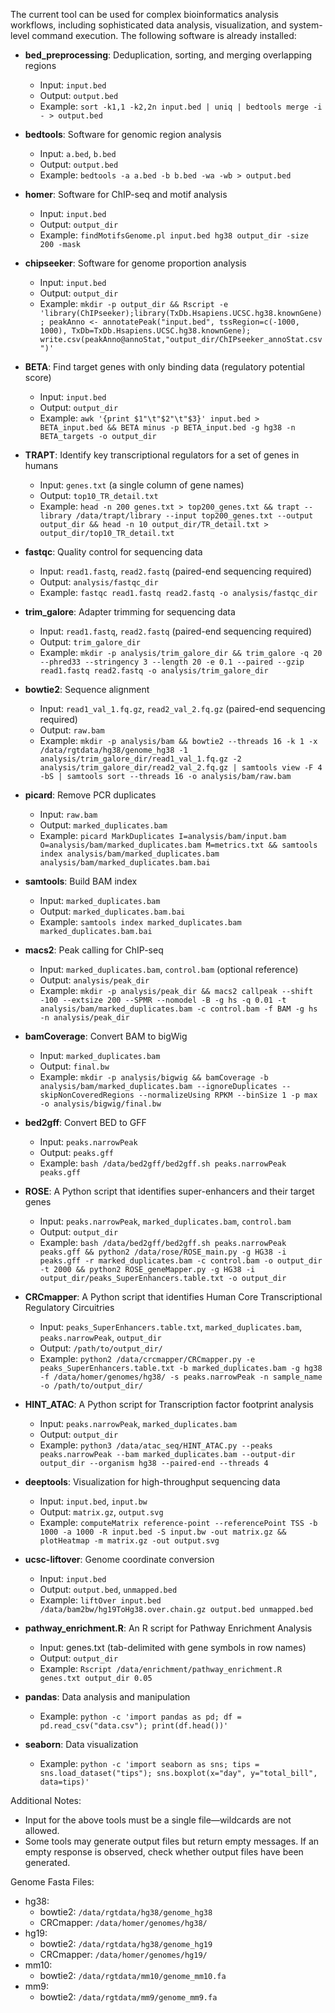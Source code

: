 The current tool can be used for complex bioinformatics analysis workflows, including sophisticated data analysis, visualization, and system-level command execution. The following software is already installed:  

- **bed_preprocessing**: Deduplication, sorting, and merging overlapping regions  
  - Input: `input.bed`  
  - Output: `output.bed`  
  - Example: `sort -k1,1 -k2,2n input.bed | uniq | bedtools merge -i - > output.bed`  

- **bedtools**: Software for genomic region analysis  
  - Input: `a.bed`, `b.bed`  
  - Output: `output.bed`  
  - Example: `bedtools -a a.bed -b b.bed -wa -wb > output.bed`  

- **homer**: Software for ChIP-seq and motif analysis  
  - Input: `input.bed`  
  - Output: `output_dir`  
  - Example: `findMotifsGenome.pl input.bed hg38 output_dir -size 200 -mask`  

- **chipseeker**: Software for genome proportion analysis
  - Input: `input.bed`  
  - Output: `output_dir`  
  - Example: `mkdir -p output_dir && Rscript -e 'library(ChIPseeker);library(TxDb.Hsapiens.UCSC.hg38.knownGene); peakAnno <- annotatePeak("input.bed", tssRegion=c(-1000, 1000), TxDb=TxDb.Hsapiens.UCSC.hg38.knownGene); write.csv(peakAnno@annoStat,"output_dir/ChIPseeker_annoStat.csv")'`  

- **BETA**: Find target genes with only binding data (regulatory potential score)  
  - Input: `input.bed`  
  - Output: `output_dir`  
  - Example: `awk '{print $1"\t"$2"\t"$3}' input.bed > BETA_input.bed && BETA minus -p BETA_input.bed -g hg38 -n BETA_targets -o output_dir`  

- **TRAPT**: Identify key transcriptional regulators for a set of genes in humans  
  - Input: `genes.txt` (a single column of gene names)  
  - Output: `top10_TR_detail.txt`  
  - Example: `head -n 200 genes.txt > top200_genes.txt && trapt --library /data/trapt/library --input top200_genes.txt --output output_dir && head -n 10 output_dir/TR_detail.txt > output_dir/top10_TR_detail.txt`  

- **fastqc**: Quality control for sequencing data  
  - Input: `read1.fastq`, `read2.fastq` (paired-end sequencing required)  
  - Output: `analysis/fastqc_dir`  
  - Example: `fastqc read1.fastq read2.fastq -o analysis/fastqc_dir`  

- **trim_galore**: Adapter trimming for sequencing data  
  - Input: `read1.fastq`, `read2.fastq` (paired-end sequencing required)  
  - Output: `trim_galore_dir`  
  - Example: `mkdir -p analysis/trim_galore_dir && trim_galore -q 20 --phred33 --stringency 3 --length 20 -e 0.1 --paired --gzip read1.fastq read2.fastq -o analysis/trim_galore_dir`  

- **bowtie2**: Sequence alignment  
  - Input: `read1_val_1.fq.gz`, `read2_val_2.fq.gz` (paired-end sequencing required)  
  - Output: `raw.bam`  
  - Example: `mkdir -p analysis/bam && bowtie2 --threads 16 -k 1 -x /data/rgtdata/hg38/genome_hg38 -1 analysis/trim_galore_dir/read1_val_1.fq.gz -2 analysis/trim_galore_dir/read2_val_2.fq.gz | samtools view -F 4 -bS | samtools sort --threads 16 -o analysis/bam/raw.bam`  

- **picard**: Remove PCR duplicates  
  - Input: `raw.bam`  
  - Output: `marked_duplicates.bam`  
  - Example: `picard MarkDuplicates I=analysis/bam/input.bam O=analysis/bam/marked_duplicates.bam M=metrics.txt && samtools index analysis/bam/marked_duplicates.bam analysis/bam/marked_duplicates.bam.bai`  

- **samtools**: Build BAM index  
  - Input: `marked_duplicates.bam`  
  - Output: `marked_duplicates.bam.bai`  
  - Example: `samtools index marked_duplicates.bam marked_duplicates.bam.bai`  

- **macs2**: Peak calling for ChIP-seq  
  - Input: `marked_duplicates.bam`, `control.bam` (optional reference)  
  - Output: `analysis/peak_dir`  
  - Example: `mkdir -p analysis/peak_dir && macs2 callpeak --shift -100 --extsize 200 --SPMR --nomodel -B -g hs -q 0.01 -t analysis/bam/marked_duplicates.bam -c control.bam -f BAM -g hs -n analysis/peak_dir`  

- **bamCoverage**: Convert BAM to bigWig  
  - Input: `marked_duplicates.bam`  
  - Output: `final.bw`  
  - Example: `mkdir -p analysis/bigwig && bamCoverage -b analysis/bam/marked_duplicates.bam --ignoreDuplicates --skipNonCoveredRegions --normalizeUsing RPKM --binSize 1 -p max -o analysis/bigwig/final.bw`  

- **bed2gff**: Convert BED to GFF  
  - Input: `peaks.narrowPeak`  
  - Output: `peaks.gff`  
  - Example: `bash /data/bed2gff/bed2gff.sh peaks.narrowPeak peaks.gff`  

- **ROSE**: A Python script that identifies super-enhancers and their target genes  
  - Input: `peaks.narrowPeak`, `marked_duplicates.bam`, `control.bam`  
  - Output: `output_dir`  
  - Example: `bash /data/bed2gff/bed2gff.sh peaks.narrowPeak peaks.gff && python2 /data/rose/ROSE_main.py -g HG38 -i peaks.gff -r marked_duplicates.bam -c control.bam -o output_dir -t 2000 && python2 ROSE_geneMapper.py -g HG38 -i output_dir/peaks_SuperEnhancers.table.txt -o output_dir`  

- **CRCmapper**: A Python script that identifies Human Core Transcriptional Regulatory Circuitries
  - Input: `peaks_SuperEnhancers.table.txt`, `marked_duplicates.bam`, `peaks.narrowPeak`, `output_dir`  
  - Output: `/path/to/output_dir/`  
  - Example: `python2 /data/crcmapper/CRCmapper.py -e peaks_SuperEnhancers.table.txt -b marked_duplicates.bam -g hg38 -f /data/homer/genomes/hg38/ -s peaks.narrowPeak -n sample_name -o /path/to/output_dir/`  

- **HINT_ATAC**: A Python script for Transcription factor footprint analysis  
  - Input: `peaks.narrowPeak`, `marked_duplicates.bam`  
  - Output: `output_dir`  
  - Example: `python3 /data/atac_seq/HINT_ATAC.py --peaks peaks.narrowPeak --bam marked_duplicates.bam --output-dir output_dir --organism hg38 --paired-end --threads 4`  

- **deeptools**: Visualization for high-throughput sequencing data  
  - Input: `input.bed`, `input.bw`  
  - Output: `matrix.gz`, `output.svg`  
  - Example: `computeMatrix reference-point --referencePoint TSS -b 1000 -a 1000 -R input.bed -S input.bw -out matrix.gz && plotHeatmap -m matrix.gz -out output.svg`  

- **ucsc-liftover**: Genome coordinate conversion  
  - Input: `input.bed`  
  - Output: `output.bed`, `unmapped.bed`  
  - Example: `liftOver input.bed /data/bam2bw/hg19ToHg38.over.chain.gz output.bed unmapped.bed`  

- **pathway_enrichment.R**: An R script for Pathway Enrichment Analysis
  - Input: genes.txt (tab-delimited with gene symbols in row names)
  - Output: `output_dir`
  - Example: `Rscript /data/enrichment/pathway_enrichment.R genes.txt output_dir 0.05`

- **pandas**: Data analysis and manipulation  
  - Example: `python -c 'import pandas as pd; df = pd.read_csv("data.csv"); print(df.head())'`  

- **seaborn**: Data visualization  
  - Example: `python -c 'import seaborn as sns; tips = sns.load_dataset("tips"); sns.boxplot(x="day", y="total_bill", data=tips)'`  

Additional Notes:  
* Input for the above tools must be a single file—wildcards are not allowed.  
* Some tools may generate output files but return empty messages. If an empty response is observed, check whether output files have been generated.

Genome Fasta Files:
- hg38: 
  - bowtie2: `/data/rgtdata/hg38/genome_hg38`
  - CRCmapper: `/data/homer/genomes/hg38/`
- hg19:
  - bowtie2: `/data/rgtdata/hg38/genome_hg19`
  - CRCmapper: `/data/homer/genomes/hg19/`
- mm10: 
  - bowtie2: `/data/rgtdata/mm10/genome_mm10.fa`
- mm9: 
  - bowtie2: `/data/rgtdata/mm9/genome_mm9.fa`